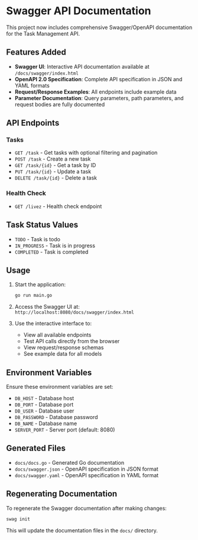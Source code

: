 # Swagger API Documentation

This project now includes comprehensive Swagger/OpenAPI documentation for the Task Management API.

## Features Added

- **Swagger UI**: Interactive API documentation available at `/docs/swagger/index.html`
- **OpenAPI 2.0 Specification**: Complete API specification in JSON and YAML formats
- **Request/Response Examples**: All endpoints include example data
- **Parameter Documentation**: Query parameters, path parameters, and request bodies are fully documented

## API Endpoints

### Tasks
- `GET /task` - Get tasks with optional filtering and pagination
- `POST /task` - Create a new task
- `GET /task/{id}` - Get a task by ID
- `PUT /task/{id}` - Update a task
- `DELETE /task/{id}` - Delete a task

### Health Check
- `GET /livez` - Health check endpoint

## Task Status Values
- `TODO` - Task is todo
- `IN_PROGRESS` - Task is in progress
- `COMPLETED` - Task is completed

## Usage

1. Start the application:
   ```bash
   go run main.go
   ```

2. Access the Swagger UI at: `http://localhost:8080/docs/swagger/index.html`

3. Use the interactive interface to:
   - View all available endpoints
   - Test API calls directly from the browser
   - View request/response schemas
   - See example data for all models

## Environment Variables

Ensure these environment variables are set:
- `DB_HOST` - Database host
- `DB_PORT` - Database port
- `DB_USER` - Database user
- `DB_PASSWORD` - Database password
- `DB_NAME` - Database name
- `SERVER_PORT` - Server port (default: 8080)

## Generated Files

- `docs/docs.go` - Generated Go documentation
- `docs/swagger.json` - OpenAPI specification in JSON format
- `docs/swagger.yaml` - OpenAPI specification in YAML format

## Regenerating Documentation

To regenerate the Swagger documentation after making changes:

```bash
swag init
```

This will update the documentation files in the `docs/` directory.